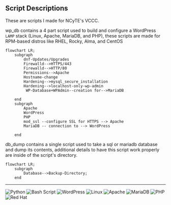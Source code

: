 ## Script Descriptions
These are scripts I made for NCyTE's VCCC. 

wp_db contains a 4 part script used to build and configure a WordPress `LAMP` stack (Linux, Apache, MariaDB, and PHP), these scripts are made for RPM-based distros like RHEL, Rocky, Alma, and CentOS 

```mermaid
flowchart LR;
    subgraph  
        dnf-Updates/Upgrades
        Firewalld-->HTTPS/443
        Firewalld-->HTTP/80
        Permissions-->Apache
        Hostname-change
        Hardening-->mysql_secure_installation
        Hardening-->localhost-only-wp-admin
         WP-Database+WPAdmin--creation for-->MariaDB

    end
    subgraph  
        Apache
        WordPress
        PHP
        mod_ssl --configure SSL for HTTPS --> Apache
        MariaDB -- connection to --> WordPress

    end
```    

db_dump contains a single script used to take a sql or mariadb database and dump its contents, additional details to have this script work properly are inside of the script's directory.

```mermaid
flowchart LR;
    subgraph  
        Database-->Backup-Directory;
    end
```

---
![Python](https://img.shields.io/badge/python-3670A0?style=for-the-badge&logo=python&logoColor=ffdd54)
![Bash Script](https://img.shields.io/badge/bash_script-%23121011.svg?style=for-the-badge&logo=gnu-bash&logoColor=white)
![WordPress](https://img.shields.io/badge/WordPress-%23117AC9.svg?style=for-the-badge&logo=WordPress&logoColor=white)
![Linux](https://img.shields.io/badge/Linux-FCC624?style=for-the-badge&logo=linux&logoColor=black)
![Apache](https://img.shields.io/badge/apache-%23D42029.svg?style=for-the-badge&logo=apache&logoColor=white)
![MariaDB](https://img.shields.io/badge/MariaDB-003545?style=for-the-badge&logo=mariadb&logoColor=white)
![PHP](https://img.shields.io/badge/php-%23777BB4.svg?style=for-the-badge&logo=php&logoColor=white)
![Red Hat](https://img.shields.io/badge/Red%20Hat-EE0000?style=for-the-badge&logo=redhat&logoColor=white)
